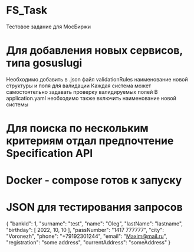 # FS_Task
Тестовое задание для МосБиржи

# Для добавления новых сервисов, типа  gosuslugi
Необходимо добавить в .json файл validationRules наименование новой структуры и поля для валидации
Каждая система может самостоятельно задавать проверку валидируемых полей
В application.yaml необходимо также включить наименование новой системы

# Для поиска по нескольким критериям отдал предпочтение Specification API
# Docker - compose готов к запуску

# JSON для тестирования запросов

{
    "bankId": 1,
    "surname": "test",
    "name": "Oleg",
    "lastName": "lastname",
    "birthday": [
        2022,
        10,
        10
    ],
    "passNumber": "1417 777777",
    "city": "Voronezh",
    "phone": "+79192301244",
    "email": "Maxim@mail.ru",
    "registration": "some address",
    "currentAddress": "someAddress"
}
